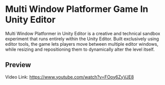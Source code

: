 # Multi Window Platformer Game In Unity Editor
 
Multi Window Platformer in Unity Editor is a creative and technical sandbox experiment that runs entirely within the Unity Editor. Built exclusively using editor tools, the game lets players move between multiple editor windows, while resizing and repositioning them to dynamically alter the level itself.

## Preview

Video Link: https://www.youtube.com/watch?v=FOoy6ZyVJE8



